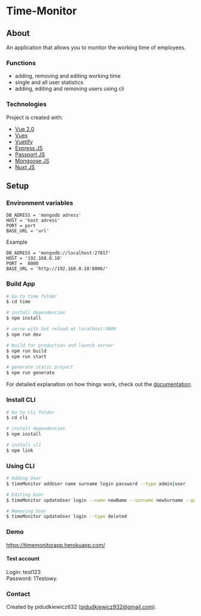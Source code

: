# Time-Monitor

## About
An application that allows you to monitor the working time of employees.

### Functions
* adding, removing and editing working time
* single and all user statistics
* adding, editing and removing users using cli

### Technologies
Project is created with:
* [Vue 2.0](https://vuejs.org/)
* [Vuex](https://vuex.vuejs.org/)
* [Vuetify](https://vuetifyjs.com/en/)
* [Express JS](https://expressjs.com/)
* [Passport JS](https://www.passportjs.org/)
* [Mongoose JS](https://mongoosejs.com/)
* [Nuxt JS](https://nuxtjs.org/)
## Setup
### Environment variables
```
DB_ADRESS = 'mongodb adress'
HOST = 'host adress'
PORT = port
BASE_URL = 'url' 
```
Example
```
DB_ADRESS = 'mongodb://localhost:27017'
HOST = '192.168.0.10'
PORT =  8000
BASE_URL = 'http://192.168.0.10:8000/'
```
### Build App
```bash
# Go to time folder
$ cd time

# install dependencies
$ npm install

# serve with hot reload at localhost:3000
$ npm run dev

# build for production and launch server
$ npm run build
$ npm run start

# generate static project
$ npm run generate
```

For detailed explanation on how things work, check out the [documentation](https://nuxtjs.org).

### Install CLI
```bash
# Go to cli folder
$ cd cli

# install dependencies
$ npm install

# install cli
$ npm link

```

### Using CLI
```bash
# Adding User
$ timeMonitor addUser name surname login password --type admin|user

# Editing User
$ timeMonitor updateUser login --name newName --surname newSurname --password newPassword --type newType --login newLogin

# Removing User
$ timeMonitor updateUser login --type deleted
```

### Demo
https://timemonitorapp.herokuapp.com/  

#### Test account
Login: test123  
Password: 1Testowy.

### Contact
Created by pidudkiewicz632 (pidudkiewicz932@gmail.com).
